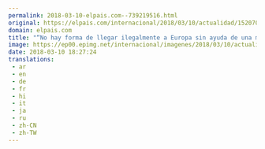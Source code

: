 ```yaml
---
permalink: 2018-03-10-elpais.com--739219516.html
original: https://elpais.com/internacional/2018/03/10/actualidad/1520701767_958667.html#?ref=rss&format=simple&link=link
domain: elpais.com
title: "“No hay forma de llegar ilegalmente a Europa sin ayuda de una mafia”"
image: https://ep00.epimg.net/internacional/imagenes/2018/03/10/actualidad/1520701767_958667_1520703639_rrss_normal.jpg
date: 2018-03-10 18:27:24
translations: 
 - ar
 - en
 - de
 - fr
 - hi
 - it
 - ja
 - ru
 - zh-CN
 - zh-TW
---
```


